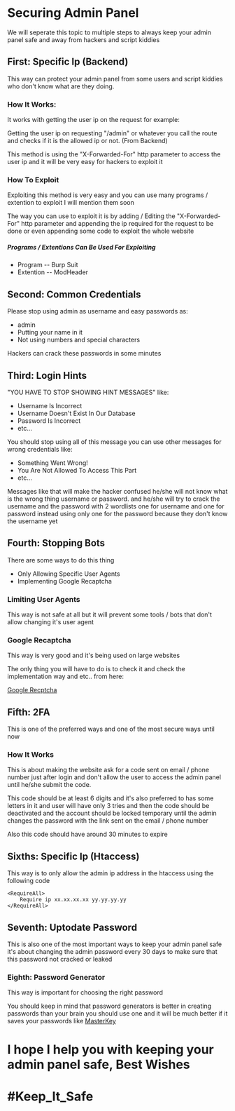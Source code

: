 # Securing Admin Panel

<p>We will seperate this topic to multiple steps to always keep your admin panel safe and away from hackers and script kiddies</p>

## First: Specific Ip (Backend)

<p>This way can protect your admin panel from some users and script kiddies who don't know what are they doing.</p>

### How It Works:

<p>It works with getting the user ip on the request for example:</p>

<p>Getting the user ip on requesting "/admin" or whatever you call the route and checks if it is the allowed ip or not. (From Backend)</p>

<p>This method is using the "X-Forwarded-For" http parameter to access the user ip and it will be very easy for hackers to exploit it</p>

### How To Exploit

<p>Exploiting this method is very easy and you can use many programs / extention to exploit I will mention them soon</p>

<p>The way you can use to exploit it is by adding / Editing the "X-Forwarded-For" http parameter and appending the ip required for the request to be done or even appending some code to exploit the whole website</p>

##### Programs / Extentions Can Be Used For Exploiting

<ul>
	<li>Program -- Burp Suit</li>
	<li>Extention -- ModHeader</li>
</ul>


## Second: Common Credentials

<p>Please stop using admin as username and easy passwords as:</p>

<ul>
	<li>admin</li>
	<li>Putting your name in it</li>
	<li>Not using numbers and special characters</li>
</ul>

<p>Hackers can crack these passwords in some minutes</p>



## Third: Login Hints

<p>"YOU HAVE TO STOP SHOWING HINT MESSAGES" like:</p>

<ul>
	<li>Username Is Incorrect</li>
	<li>Username Doesn't Exist In Our Database</li>
	<li>Password Is Incorrect</li>
	<li>etc...</li>
</ul>

<p>You should stop using all of this message you can use other messages for wrong credentials like:</p>

<ul>
	<li>Something Went Wrong!</li>
	<li>You Are Not Allowed To Access This Part</li>
	<li>etc...</li>	
</ul>

<p>Messages like that will make the hacker confused he/she will not know what is the wrong thing username or password. and he/she will try to crack the username and the password with 2 wordlists one for username and one for password instead using only one for the password because they don't know the username yet</p>



## Fourth: Stopping Bots

<p>There are some ways to do this thing</p>

<ul>
	<li>Only Allowing Specific User Agents</li>
	<li>Implementing Google Recaptcha</li>
</ul>


### Limiting User Agents

<p>This way is not safe at all but it will prevent some tools / bots that don't allow changing it's user agent</p>


### Google Recaptcha

<p>This way is very good and it's being used on large websites</p>

<p>The only thing you will have to do is to check it and check the implementation way and etc.. from here:</p>

<a href="https://www.google.com/recaptcha/about/">Google Recptcha</a>



## Fifth: 2FA

<p>This is one of the preferred ways and one of the most secure ways until now</p>

### How It Works

<p>This is about making the website ask for a code sent on email / phone number just after login and don't allow the user to access the admin panel until he/she submit the code.</p>

<p>This code should be at least 6 digits and it's also preferred to has some letters in it and user will have only 3 tries and then the code should be deactivated and the account should be locked temporary until the admin changes the password with the link sent on the email / phone number</p>

<p>Also this code should have around 30 minutes to expire</p>


## Sixths: Specific Ip (Htaccess)

<p>This way is to only allow the admin ip address in the htaccess using the following code</p>

```htaccess
<RequireAll>
    Require ip xx.xx.xx.xx yy.yy.yy.yy
</RequireAll>

```


## Seventh: Uptodate Password

<p>This is also one of the most important ways to keep your admin panel safe it's about changing the admin password every 30 days to make sure that this password not cracked or leaked</p>


### Eighth: Password Generator

<p>This way is important for choosing the right password</p>

<p>You should keep in mind that password generators is better in creating passwords than your brain you should use one and it will be much better if it saves your passwords like <a href="https://masterkeypasswords.com">MasterKey</a></p>

# I hope I help you with keeping your admin panel safe, Best Wishes

# #Keep_It_Safe

